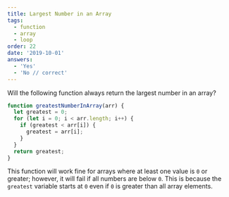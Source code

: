 ```yaml
---
title: Largest Number in an Array
tags:
  - function
  - array
  - loop
order: 22
date: '2019-10-01'
answers:
  - 'Yes'
  - 'No // correct'
---
```


Will the following function always return the largest number in an array?

```javascript
function greatestNumberInArray(arr) {
  let greatest = 0;
  for (let i = 0; i < arr.length; i++) {
    if (greatest < arr[i]) {
      greatest = arr[i];
    }
  }
  return greatest;
}
```

<!-- explanation -->

This function will work fine for arrays where at least one value is `0` or greater; however, it will fail if all numbers are below `0`. This is because the `greatest` variable starts at `0` even if `0` is greater than all array elements.
